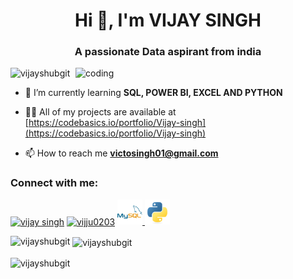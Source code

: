 <h1 align="center">Hi 👋, I'm VIJAY SINGH</h1>
<h3 align="center">A passionate Data aspirant from india</h3>
<image align="right" alt="coding" width="400" src="https://cdn3d.iconscout.com/3d/premium/thumb/data-analyst-8628816-6854087.png?f=webp">
<p align="left"> <img src="https://komarev.com/ghpvc/?username=vijayshubgit&label=Profile%20views&color=0e75b6&style=flat" alt="vijayshubgit" /> </p>

- 🌱 I’m currently learning  **SQL, POWER BI, EXCEL AND PYTHON**

- 👨‍💻 All of my projects are available at [https://codebasics.io/portfolio/Vijay-singh](https://codebasics.io/portfolio/Vijay-singh)

- 📫 How to reach me **victosingh01@gmail.com**
<h3 align="left">Connect with me:</h3>
<p align="left">
<a href="https://linkedin.com/in/vijay singh" target="blank"><img align="center" src="https://raw.githubusercontent.com/rahuldkjain/github-profile-readme-generator/master/src/images/icons/Social/linked-in-alt.svg" alt="vijay singh" height="30" width="40" /></a>
<a href="https://discord.gg/vijju0203" target="blank"><img align="center" src="https://raw.githubusercontent.com/rahuldkjain/github-profile-readme-generator/master/src/images/icons/Social/discord.svg" alt="vijju0203" height="30" width="40" /></a

<p align="left"> <a href="https://www.mysql.com/" target="_blank" rel="noreferrer"> <img src="https://raw.githubusercontent.com/devicons/devicon/master/icons/mysql/mysql-original-wordmark.svg" alt="mysql" width="40" height="40"/> </a> <a href="https://www.python.org" target="_blank" rel="noreferrer"> <img src="https://raw.githubusercontent.com/devicons/devicon/master/icons/python/python-original.svg" alt="python" width="40" height="40"/> </a> </p>

<p><img align="left" src="https://github-readme-stats.vercel.app/api/top-langs?username=vijayshubgit&show_icons=true&locale=en&layout=compact" alt="vijayshubgit" /></p>

<p>&nbsp;<img align="center" src="https://github-readme-stats.vercel.app/api?username=vijayshubgit&show_icons=true&locale=en" alt="vijayshubgit" /></p>

<p><img align="center" src="https://github-readme-streak-stats.herokuapp.com/?user=vijayshubgit&" alt="vijayshubgit" /></p> 
